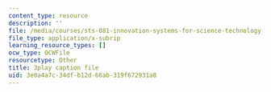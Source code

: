 ```yaml
---
content_type: resource
description: ''
file: /media/courses/sts-081-innovation-systems-for-science-technology-energy-manufacturing-and-health-spring-2017/3e0a4a7c34dfb12d66ab319f672931a8_cvBIpLYtj1U.srt
file_type: application/x-subrip
learning_resource_types: []
ocw_type: OCWFile
resourcetype: Other
title: 3play caption file
uid: 3e0a4a7c-34df-b12d-66ab-319f672931a8
---
```

